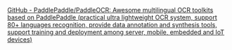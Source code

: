 [GitHub - PaddlePaddle/PaddleOCR: Awesome multilingual OCR toolkits based on PaddlePaddle (practical ultra lightweight OCR system, support 80+ languages recognition, provide data annotation and synthesis tools, support training and deployment among server, mobile, embedded and IoT devices)](https://github.com/PaddlePaddle/PaddleOCR)
